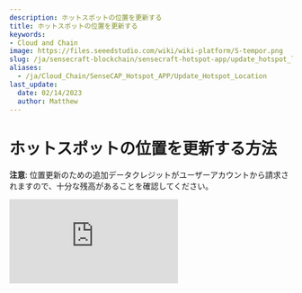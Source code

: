 ```yaml
---
description: ホットスポットの位置を更新する
title: ホットスポットの位置を更新する
keywords:
- Cloud and Chain
image: https://files.seeedstudio.com/wiki/wiki-platform/S-tempor.png
slug: /ja/sensecraft-blockchain/sensecraft-hotspot-app/update_hotspot_location
aliases:
  - /ja/Cloud_Chain/SenseCAP_Hotspot_APP/Update_Hotspot_Location
last_update:
  date: 02/14/2023
  author: Matthew
---
```


**ホットスポットの位置を更新する方法**
========================================

**注意**: 位置更新のための追加データクレジットがユーザーアカウントから請求されますので、十分な残高があることを確認してください。

<iframe width={560} height={315} src="https://www.youtube.com/embed/Vjc45aIcrGk" title="YouTube video player" frameBorder={0} allow="accelerometer; autoplay; clipboard-write; encrypted-media; gyroscope; picture-in-picture; web-share" allowFullScreen />